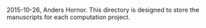 2015-10-26, Anders Hornor. This directory is designed to store the manuscripts for each computation project.
